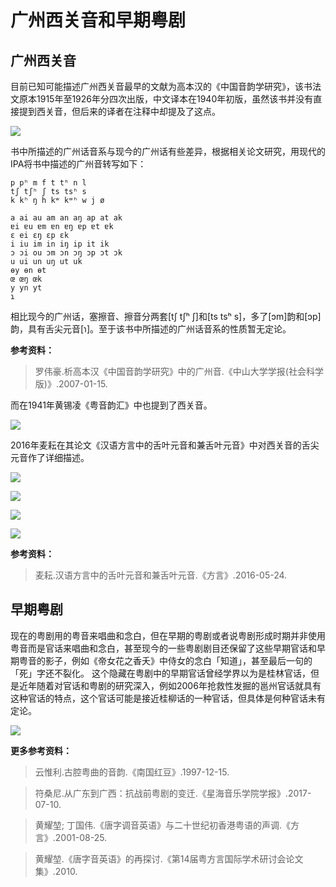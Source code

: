 # 广州西关音和早期粤剧

## 广州西关音

目前已知可能描述广州西关音最早的文献为高本汉的《中国音韵学研究》，该书法文原本1915年至1926年分四次出版，中文译本在1940年初版，虽然该书并没有直接提到西关音，但后来的译者在注释中却提及了这点。

![](https://wx3.sinaimg.cn/large/69144085ly1g8d4wejo0sj20m50vs7bk.jpg)

书中所描述的广州话音系与现今的广州话有些差异，根据相关论文研究，用现代的IPA将书中描述的广州音转写如下：

```
p pʰ m f t tʰ n l
tʃ tʃʰ ʃ ts tsʰ s
k kʰ ŋ h kʷ kʷʰ w j ø

a ai au am an aŋ ap at ak
ɐi ɐu ɐm ɐn ɐŋ ɐp ɐt ɐk
ɛ ei ɛŋ ɛp ɛk
i iu im in iŋ ip it ik
ɔ ɔi ou ɔm ɔn ɔŋ ɔp ɔt ɔk
u ui un uŋ ut uk
ɵy ɵn ɵt
œ œŋ œk
y yn yt
ɿ
```

相比现今的广州话，塞擦音、擦音分两套[tʃ tʃʰ ʃ]和[ts tsʰ s]，多了[ɔm]韵和[ɔp]韵，具有舌尖元音[ɿ]。至于该书中所描述的广州话音系的性质暂无定论。

**参考资料：**

> 罗伟豪.析高本汉《中国音韵学研究》中的广州音.《中山大学学报(社会科学版)》.2007-01-15.

而在1941年黄锡凌《粤音韵汇》中也提到了西关音。

![](https://wx1.sinaimg.cn/large/69144085ly1g8d4w92pyrj20j30swtb2.jpg)

2016年麦耘在其论文《汉语方言中的舌叶元音和兼舌叶元音》中对西关音的舌尖元音作了详细描述。

![](https://wx4.sinaimg.cn/large/69144085ly1g8d6ghwqewj20xu0l016k.jpg)

![](https://wx1.sinaimg.cn/large/69144085ly1g8d6gf0b0dj20vt08ldk7.jpg)

![](https://wx4.sinaimg.cn/large/69144085ly1g8d6gc2it4j20w608z438.jpg)

![](https://wx3.sinaimg.cn/large/69144085ly1g8d6g91mc8j20w50f8ti6.jpg)

**参考资料：**

> 麦耘.汉语方言中的舌叶元音和兼舌叶元音.《方言》.2016-05-24.

## 早期粤剧

现在的粤剧用的粤音来唱曲和念白，但在早期的粤剧或者说粤剧形成时期并非使用粤音而是官话来唱曲和念白，甚至现今的一些粤剧剧目还保留了这些早期官话和早期粤音的影子，例如《帝女花之香夭》中侍女的念白「知道」，甚至最后一句的「死」字还不裂化。
这个隐藏在粤剧中的早期官话曾经学界以为是桂林官话，但是近年随着对官话和粤剧的研究深入，例如2006年抢救性发掘的邕州官话就具有这种官话的特点，这个官话可能是接近桂柳话的一种官话，但具体是何种官话未有定论。

![](https://wx3.sinaimg.cn/large/69144085ly1g8eaqutxbfj20pa12fn9z.jpg)

**更多参考资料：**

> 云惟利.古腔粤曲的音韵.《南国红豆》.1997-12-15.

> 符桑尼.从广东到广西：抗战前粤剧的变迁.《星海音乐学院学报》.2017-07-10.

> 黄耀堃; 丁国伟.《唐字调音英语》与二十世纪初香港粤语的声调.《方言》.2001-08-25.

> 黄耀堃.《唐字音英语》的再探讨.《第14届粤方言国际学术研讨会论文集》.2010.